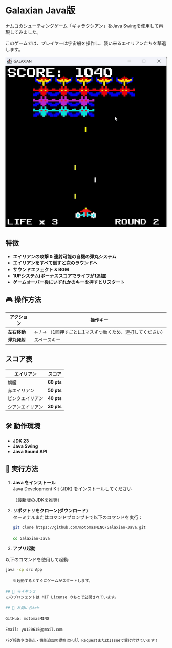 # Galaxian Java版

ナムコのシューティングゲーム「ギャラクシアン」をJava Swingを使用して再現してみました。

このゲームでは、プレイヤーは宇宙船を操作し、襲い来るエイリアンたちを撃退します。

![ゲームプレイ](Screenshot.png)

## 特徴

- **エイリアンの攻撃 & 連射可能の自機の弾丸システム**
- **エイリアンをすべて倒すと次のラウンドへ**
- **サウンドエフェクト & BGM**
- **1UPシステム(ボーナススコアでライフが1追加)**
- **ゲームオーバー後にいずれかのキーを押すとリスタート**

## 🎮 操作方法

| アクション | 操作キー |
|------------|---------|
| **左右移動** | ← / → （1回押すごとに1マスずつ動くため、連打してください） |
| **弾丸発射** | スペースキー |

## スコア表

| エイリアン | スコア |
|------------|------|
| 旗艦 | **60 pts** |
| 赤エイリアン | **50 pts** |
| ピンクエイリアン | **40 pts** |
| シアンエイリアン | **30 pts** |

## 🛠️ 動作環境

- **JDK 23**
- **Java Swing**
- **Java Sound API**

## 🚀 実行方法

1. **Java をインストール**  
   Java Development Kit (JDK) をインストールしてください

   （最新版のJDKを推奨）

2. **リポジトリをクローン(ダウンロード)**  
   ターミナルまたはコマンドプロンプトで以下のコマンドを実行：
   ```sh
   git clone https://github.com/motomasMINO/Galaxian-Java.git
   
   cd Galaxian-Java

3. **アプリ起動**

以下のコマンドを使用して起動:
   ```sh
   java -cp src App

　　※起動するとすぐにゲームがスタートします。

## 📜 ライセンス
このプロジェクトは MIT License のもとで公開されています。

## 📧 お問い合わせ

GitHub: motomasMINO

Email: yu120615@gmail.com

バグ報告や改善点・機能追加の提案はPull RequestまたはIssueで受け付けています！
